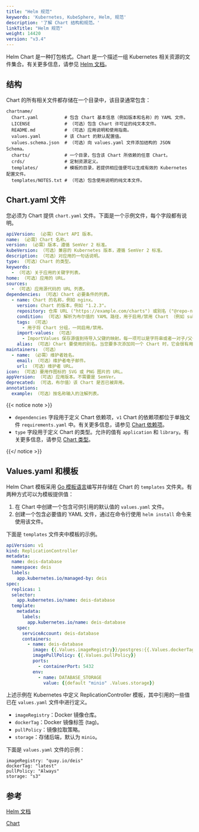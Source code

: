 ```yaml
---
title: "Helm 规范"
keywords: 'Kubernetes, KubeSphere, Helm, 规范'
description: '了解 Chart 结构和规范。'
linkTitle: "Helm 规范"
weight: 14420
version: "v3.4"
---
```


Helm Chart 是一种打包格式。Chart 是一个描述一组 Kubernetes 相关资源的文件集合。有关更多信息，请参见 [Helm 文档](https://helm.sh/zh/docs/topics/charts/)。

## 结构

Chart 的所有相关文件都存储在一个目录中，该目录通常包含：

```text
chartname/
  Chart.yaml          # 包含 Chart 基本信息（例如版本和名称）的 YAML 文件。
  LICENSE             # （可选）包含 Chart 许可证的纯文本文件。
  README.md           # （可选）应用说明和使用指南。
  values.yaml         # 该 Chart 的默认配置值。
  values.schema.json  # （可选）向 values.yaml 文件添加结构的 JSON Schema。
  charts/             # 一个目录，包含该 Chart 所依赖的任意 Chart。
  crds/               # 定制资源定义。
  templates/          # 模板的目录，若提供相应值便可以生成有效的 Kubernetes 配置文件。
  templates/NOTES.txt # （可选）包含使用说明的纯文本文件。
```

## Chart.yaml 文件

您必须为 Chart 提供 `chart.yaml` 文件。下面是一个示例文件，每个字段都有说明。 

```yaml
apiVersion: （必需）Chart API 版本。 
name: （必需）Chart 名称。
version: （必需）版本，遵循 SemVer 2 标准。 
kubeVersion: （可选）兼容的 Kubernetes 版本，遵循 SemVer 2 标准。
description: （可选）对应用的一句话说明。
type: （可选）Chart 的类型。
keywords:
  - （可选）关于应用的关键字列表。
home: （可选）应用的 URL。
sources:
  - （可选）应用源代码的 URL 列表。
dependencies: （可选）Chart 必要条件的列表。
  - name: Chart 的名称，例如 nginx。
    version: Chart 的版本，例如 "1.2.3"。
    repository: 仓库 URL ("https://example.com/charts") 或别名 ("@repo-name")。
    condition: （可选）解析为布尔值的 YAML 路径，用于启用/禁用 Chart （例如 subchart1.enabled）。
    tags: （可选）
      - 用于将 Chart 分组，一同启用/禁用。
    import-values: （可选）
      - ImportValues 保存源值到待导入父键的映射。每一项可以是字符串或者一对子/父子列表项。
    alias: （可选）Chart 要使用的别名。当您要多次添加同一个 Chart 时，它会很有用。
maintainers: （可选）
  - name: （必需）维护者姓名。
    email: （可选）维护者电子邮件。
    url: （可选）维护者 URL。
icon: （可选）要用作图标的 SVG 或 PNG 图片的 URL。
appVersion: （可选）应用版本。不需要是 SemVer。
deprecated: （可选，布尔值）该 Chart 是否已被弃用。
annotations:
  example: （可选）按名称输入的注解列表。
```

{{< notice note >}}

- `dependencies` 字段用于定义 Chart 依赖项，`v1` Chart 的依赖项都位于单独文件 `requirements.yaml` 中。有关更多信息，请参见 [Chart 依赖项](https://helm.sh/zh/docs/topics/charts/#chart-dependency)。
- `type` 字段用于定义 Chart 的类型。允许的值有 `application` 和 `library`。有关更多信息，请参见 [Chart 类型](https://helm.sh/zh/docs/topics/charts/#chart-types)。

{{</ notice >}} 

## Values.yaml 和模板

Helm Chart 模板采用 [Go 模板语言](https://golang.org/pkg/text/template/)编写并存储在 Chart 的 `templates` 文件夹。有两种方式可以为模板提供值：

1. 在 Chart 中创建一个包含可供引用的默认值的 `values.yaml` 文件。
2. 创建一个包含必要值的 YAML 文件，通过在命令行使用 `helm install` 命令来使用该文件。

下面是 `templates` 文件夹中模板的示例。

```yaml
apiVersion: v1
kind: ReplicationController
metadata:
  name: deis-database
  namespace: deis
  labels:
    app.kubernetes.io/managed-by: deis
spec:
  replicas: 1
  selector:
    app.kubernetes.io/name: deis-database
  template:
    metadata:
      labels:
        app.kubernetes.io/name: deis-database
    spec:
      serviceAccount: deis-database
      containers:
        - name: deis-database
          image: {{.Values.imageRegistry}}/postgres:{{.Values.dockerTag}}
          imagePullPolicy: {{.Values.pullPolicy}}
          ports:
            - containerPort: 5432
          env:
            - name: DATABASE_STORAGE
              value: {{default "minio" .Values.storage}}
```

上述示例在 Kubernetes 中定义 ReplicationController 模板，其中引用的一些值已在 `values.yaml` 文件中进行定义。

- `imageRegistry`：Docker 镜像仓库。
- `dockerTag`：Docker 镜像标签 (tag)。
- `pullPolicy`：镜像拉取策略。
- `storage`：存储后端，默认为 `minio`。

下面是 `values.yaml` 文件的示例：

```text
imageRegistry: "quay.io/deis"
dockerTag: "latest"
pullPolicy: "Always"
storage: "s3"
```

## 参考

[Helm 文档](https://helm.sh/zh/docs/)

[Chart](https://helm.sh/zh/docs/topics/charts/)

